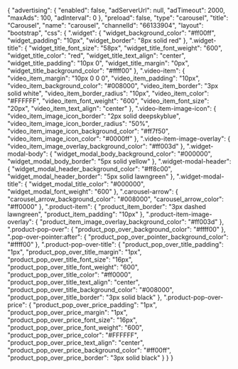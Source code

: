 {
  "advertising": {
    "enabled": false,
    "adServerUrl": null,
    "adTimeout": 2000,
    "maxAds": 100,
    "adInterval": 0
  },
  "preload": false,
  "type": "carousel",
  "title": "Carousel",
  "name": "carousel",
  "channelId": "66133904",
  "layout": "bootstrap",
  "css": {
    ".widget": {
      "widget_background_color": "#ff00ff",
      "widget_padding": "10px",
      "widget_border": "8px solid red"
    },
    ".widget-title": {
      "widget_title_font_size": "58px",
      "widget_title_font_weight": "600",
      "widget_title_color": "red",
      "widget_title_text_align": "center",
      "widget_title_padding": "10px 0",
      "widget_title_margin": "0px",
      "widget_title_background_color": "#ffff00"
    },
    ".video-item": {
      "video_item_margin": "10px 0 0 0",
      "video_item_padding": "10px",
      "video_item_background_color": "#008000",
      "video_item_border": "3px solid white",
      "video_item_border_radius": "10px",
      "video_item_color": "#FFFFFF",
      "video_item_font_weight": "600",
      "video_item_font_size": "20px",
      "video_item_text_align": "center"
    },
    ".video-item-image-icon": {
      "video_item_image_icon_border": "2px solid deepskyblue",
      "video_item_image_icon_border_radius": "50%",
      "video_item_image_icon_background_color": "#ff7f50",
      "video_item_image_icon_color": "#0000ff"
    },
    ".video-item-image-overlay": {
      "video_item_image_overlay_background_color": "#ff003d"
    },
    ".widget-modal-body": {
      "widget_modal_body_background_color": "#000000",
      "widget_modal_body_border": "5px solid yellow"
    },
    ".widget-modal-header": {
      "widget_modal_header_background_color": "#ff8c00",
      "widget_modal_header_border": "5px solid lawngreen"
    },
    ".widget-modal-title": {
      "widget_modal_title_color": "#000000",
      "widget_modal_font_weight": "600"
    },
    ".carousel-arrow": {
      "carousel_arrow_background_color": "#008000",
      "carousel_arrow_color": "#ff0000"
    },
    ".product-item": {
      "product_item_border": "3px dashed lawngreen",
      "product_item_padding": "10px"
    },
    ".product-item-image-overlay": {
      "product_item_image_overlay_background_color": "#ff003d"
    },
    ".product-pop-over": {
      "product_pop_over_background_color": "#ffff00"
    },
    ".pop-over-pointer:after": {
      "product_pop_over_pointer_background_color": "#ffff00"
    },
    ".product-pop-over-title": {
      "product_pop_over_title_padding": "1px",
      "product_pop_over_title_margin": "1px",
      "product_pop_over_title_font_size": "16px",
      "product_pop_over_title_font_weight": "600",
      "product_pop_over_title_color": "#ff0000",
      "product_pop_over_title_text_align": "center",
      "product_pop_over_title_background_color": "#008000",
      "product_pop_over_title_border": "3px solid black"
    },
    ".product-pop-over-price": {
      "product_pop_over_price_padding": "1px",
      "product_pop_over_price_margin": "1px",
      "product_pop_over_price_font_size": "16px",
      "product_pop_over_price_font_weight": "600",
      "product_pop_over_price_color": "#FFFFFF",
      "product_pop_over_price_text_align": "center",
      "product_pop_over_price_background_color": "#ff00ff",
      "product_pop_over_price_border": "3px solid black"
    }
  }
}
